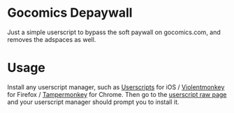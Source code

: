 # Gocomics Depaywall

Just a simple userscript to bypass the soft paywall on gocomics.com, and removes the adspaces as well.

# Usage

Install any userscript manager, such as [Userscripts](https://apps.apple.com/app/userscripts/id1463298887) for iOS / [Violentmonkey](https://addons.mozilla.org/firefox/addon/violentmonkey/) for Firefox / [Tampermonkey](https://chromewebstore.google.com/detail/tampermonkey/dhdgffkkebhmkfjojejmpbldmpobfkfo) for Chrome.
Then go to the [userscript raw page](https://github.com/z3bi/Gocomics-Depaywall/raw/master/Userscript/gocomics.user.js) and your userscript manager should prompt you to install it.
